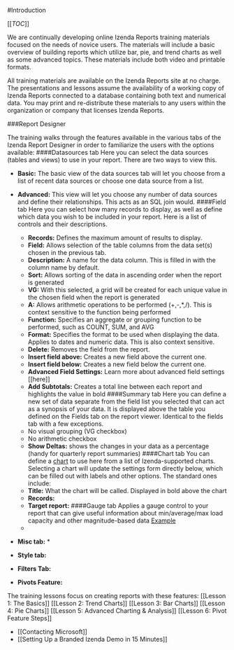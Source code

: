 #Introduction

[[_TOC_]]

We are continually developing online Izenda Reports training materials focused on the needs of novice users. The materials will include a basic overview of building reports which utilize bar, pie, and trend charts as well as some advanced topics. These materials include both video and printable formats.

All training materials are available on the Izenda Reports site at no charge. The presentations and lessons assume the availability of a working copy of Izenda Reports connected to a database containing both text and numerical data. You may print and re-distribute these materials to any users within the organization or company that licenses Izenda Reports. 

###Report Designer

The training walks through the features available in the various tabs of the Izenda Report Designer in order to familiarize the users with the options available: 
####Datasources tab
Here you can select the data sources (tables and views) to use in your report.  There are two ways to view this.
* **Basic:** The basic view of the data sources tab will let you choose from a list of recent data sources or choose one data source from a list.
* **Advanced:** This view will let you choose any number of data sources and define their relationships. This acts as an SQL join would.
####Field tab
    Here you can select how many records to display, as well as define which data you wish to be included in your report. Here is a list of controls and their descriptions.
    * **Records:** Defines the maximum amount of results to display.
    * **Field:** Allows selection of the table columns from the data set(s) chosen in the previous tab.
    * **Description:** A name for the data column. This is filled in with the column name by default.
    * **Sort:** Allows sorting of the data in ascending order when the report is generated
    * **VG:** With this selected, a grid will be created for each unique value in the chosen field when the report is generated
    * **A:** Allows arithmetic operations to be performed (+,-,*,/). This is context sensitive to the function being performed
    * **Function:** Specifies an aggregate or grouping function to be performed, such as COUNT, SUM, and AVG
    * **Format:** Specifies the format to be used when displaying the data. Applies to dates and numeric data. This is also context sensitive.
    * **Delete:** Removes the field from the report.
    * **Insert field above:** Creates a new field above the current one.
    * **Insert field below:** Creates a new field below the current one.
    * **Advanced Field Settings:** Learn more about advanced field settings [[here]]
    * **Add Subtotals:** Creates a total line between each report and highlights the value in bold
####Summary tab
    Here you can define a new set of data separate from the field list you selected that can act as a synopsis of your data. It is displayed above the table you defined on the Fields tab on the report viewer. Identical to the fields tab with a few exceptions.
    * No visual grouping (VG checkbox)
    * No arithmetic checkbox
    * **Show Deltas:** shows the changes in your data as a percentage (handy for quarterly report summaries)
####Chart tab
    You can define a [chart](http://www.izenda.com/bi/ReportViewer.aspx?rn=Accounting) to use here from a list of Izenda-supported charts. Selecting a chart will update the settings form directly below, which can be filled out with labels and other options. The standard ones include:
    * **Title:** What the chart will be called. Displayed in bold above the chart
    * **Records:** 
    * **Target report:** 
####Gauge tab
    Applies a gauge control to your report that can give useful information about min/average/max load capacity and other magnitude-based data [Example](http://www.izenda.com/bi/ReportViewer.aspx?rn=Human+Resources)
    * 
* **Misc tab:**
    *
* **Style tab:**

* **Filters Tab:**

* **Pivots Feature:**

The training lessons focus on creating reports with these features: 
[[Lesson 1: The Basics]]
[[Lesson 2: Trend Charts]]
[[Lesson 3: Bar Charts]]
[[Lesson 4: Pie Charts]]
[[Lesson 5: Advanced Charting & Analysis]]
[[Lesson 6: Pivot Feature Steps]]
* [[Contacting Microsoft]]
* [[Setting Up a Branded Izenda Demo in 15 Minutes]]